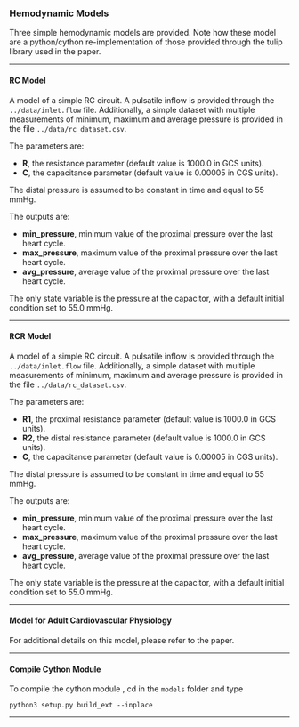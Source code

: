 ### Hemodynamic Models

Three simple hemodynamic models are provided. Note how these model are a python/cython re-implementation of those provided through the tulip library used in the paper.

****

#### RC Model

A model of a simple RC circuit. A pulsatile inflow is provided through the ```../data/inlet.flow``` file. 
Additionally, a simple dataset with multiple measurements of minimum, maximum and average pressure is provided in the file ```../data/rc_dataset.csv```.

The parameters are:
- **R**, the resistance parameter (default value is 1000.0 in GCS units).
- **C**, the capacitance parameter (default value is 0.00005 in CGS units).

The distal pressure is assumed to be constant in time and equal to 55 mmHg. 

The outputs are:
- **min_pressure**, minimum value of the proximal pressure over the last heart cycle. 
- **max_pressure**, maximum value of the proximal pressure over the last heart cycle. 
- **avg_pressure**, average value of the proximal pressure over the last heart cycle. 

The only state variable is the pressure at the capacitor, with a default initial condition set to 55.0 mmHg. 

****

#### RCR Model

A model of a simple RC circuit. A pulsatile inflow is provided through the ```../data/inlet.flow``` file. 
Additionally, a simple dataset with multiple measurements of minimum, maximum and average pressure is provided in the file ```../data/rc_dataset.csv```.

The parameters are:
- **R1**, the proximal resistance parameter (default value is 1000.0 in GCS units).
- **R2**, the distal resistance parameter (default value is 1000.0 in GCS units).
- **C**, the capacitance parameter  (default value is 0.00005 in CGS units).

The distal pressure is assumed to be constant in time and equal to 55 mmHg. 

The outputs are:
- **min_pressure**, minimum value of the proximal pressure over the last heart cycle. 
- **max_pressure**, maximum value of the proximal pressure over the last heart cycle. 
- **avg_pressure**, average value of the proximal pressure over the last heart cycle. 

The only state variable is the pressure at the capacitor, with a default initial condition set to 55.0 mmHg. 

****

#### Model for Adult Cardiovascular Physiology

For additional details on this model, please refer to the paper. 

****

#### Compile Cython Module

To compile the cython module , cd in the ```models``` folder and type

```
python3 setup.py build_ext --inplace
```

****

